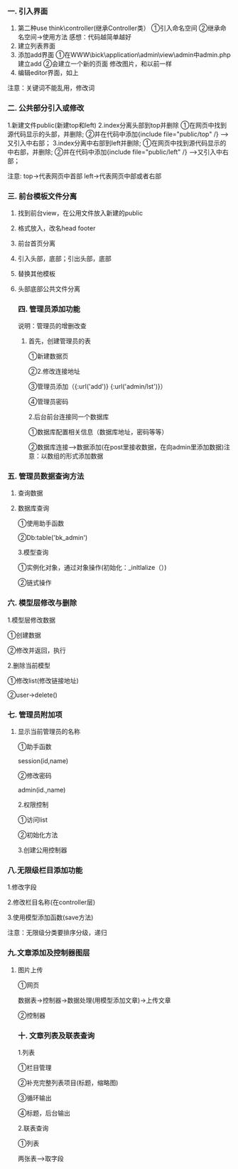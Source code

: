 ### 一. 引入界面

1. 第二种use think\controller(继承Controller类）
①引入命名空间
②继承命名空间->使用方法
感想：代码越简单越好
2. 建立列表界面
3. 添加add界面
①在WWW\bick\application\admin\view\admin中admin.php建立add
②会建立一个新的页面
修改图片，和以前一样
4. 编辑editor界面，如上


注意：关键词不能乱用，修改词

### 二. 公共部分引入或修改
1.新建文件public(新建top和left)
2.index分离头部到top并删除
①在网页中找到源代码显示的头部，并删除;
②并在代码中添加{include file="public/top" /} -->又引入中右部；
3.index分离中右部到left并删除;
①在网页中找到源代码显示的中右部，并删除;
②并在代码中添加{include file="public/left" /} -->又引入中右部；

注意: top->代表网页中首部
         left->代表网页中部或者右部



### 三. 前台模板文件分离

1. 找到前台view，在公用文件放入新建的public

2. 格式放入，改名head footer

3. 前台首页分离

4. 引入头部，底部；引出头部，底部

5. 替换其他模板

6. 头部底部公共文件分离

   

   ### 四. 管理员添加功能

   说明：管理员的增删改查

   1. 首先，创建管理员的表

      ①新建数据页

      ②2.修改连接地址

      ③管理员添加（{:url('add')}   {:url('admin/lst')}）

      ④管理员密码 

      2.后台前台连接同一个数据库

      ①数据库配置相关信息（数据库地址，密码等等）

      ②数据库连接-->数据添加(在post里接收数据，在向admin里添加数据)注意：以数组的形式添加数据

### 五. 管理员数据查询方法

1. 查询数据

2. 数据库查询

   ①使用助手函数 

   ②Db:table('bk_admin')

   3.模型查询

   ①实例化对象，通过对象操作(初始化：_inltlalize（）)

   ②链式操作

### 六. 模型层修改与删除

1.模型层修改数据

①创建数据

②修改并返回，执行

2.删除当前模型

①修改list(修改链接地址)

②user->delete()



### 七. 管理员附加项

1. 显示当前管理员的名称

   ①助手函数

   session(id,name)

   ②修改密码

   admin(id.,name)

   2.权限控制

   ①访问list

   ②初始化方法

   3.创建公用控制器

### 八.无限级栏目添加功能

1.修改字段

2.修改栏目名称(在controller层)

3.使用模型添加函数(save方法)

注意：无限级分类要排序分级，递归



### 九.文章添加及控制器图层

1. 图片上传

   ①网页

   数据表->控制器->数据处理(用模型添加文章)->上传文章

   ②控制器

   ### 十. 文章列表及联表查询

   1.列表

   ①栏目管理

   ②补充完整列表项目(标题，缩略图)

   ③循环输出

   ④标题<?php echo?>，后台输出

   2.联表查询

   ①列表

   两张表-->取字段









